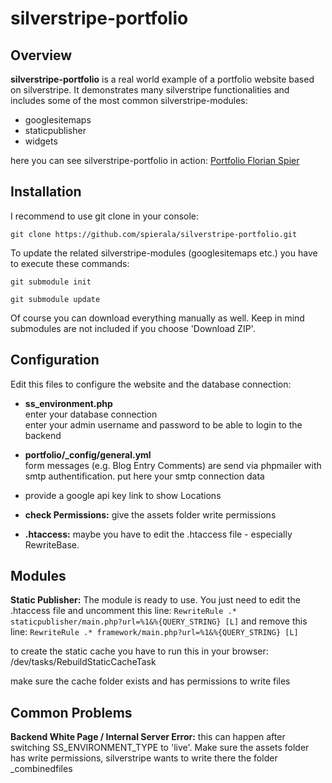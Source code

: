 # silverstripe-portfolio

## Overview
**silverstripe-portfolio** is a real world example of a portfolio website based on silverstripe. It demonstrates many silverstripe functionalities and includes some of the most common silverstripe-modules:
 
* googlesitemaps
* staticpublisher
* widgets

here you can see silverstripe-portfolio in action:
[Portfolio Florian Spier](http://www.florian-spier.de)


## Installation
I recommend to use git clone in your console:

`git clone https://github.com/spierala/silverstripe-portfolio.git`

To update the related silverstripe-modules (googlesitemaps etc.) you have to execute these commands:

`git submodule init`

`git submodule update`

Of course you can download everything manually as well. Keep in mind submodules are not included if you choose 'Download ZIP'.

## Configuration
Edit this files to configure the website and the database connection:

* **ss_environment.php**  
 enter your database connection   
 enter your admin username and password to be able to login to the 
 backend
 
* **portfolio/_config/general.yml**  
 form messages (e.g. Blog Entry Comments) are send via phpmailer with smtp authentification. put here your smtp connection data
 
* provide a google api key link to show Locations
 
* **check Permissions:** give the assets folder write permissions
 
* **.htaccess:** maybe you have to edit the .htaccess file - especially RewriteBase.

## Modules
**Static Publisher:**
The module is ready to use. You just need to edit the .htaccess file and uncomment this line: 
`RewriteRule .* staticpublisher/main.php?url=%1&%{QUERY_STRING} [L]` and remove this line: `RewriteRule .* framework/main.php?url=%1&%{QUERY_STRING} [L]`

to create the static cache you have to run this in your browser: /dev/tasks/RebuildStaticCacheTask

make sure the cache folder exists and has permissions to write files

## Common Problems
**Backend White Page / Internal Server Error:**
this can happen after switching SS_ENVIRONMENT_TYPE to 'live'. Make sure the assets folder has write permissions, silverstripe wants to write there the folder _combinedfiles
